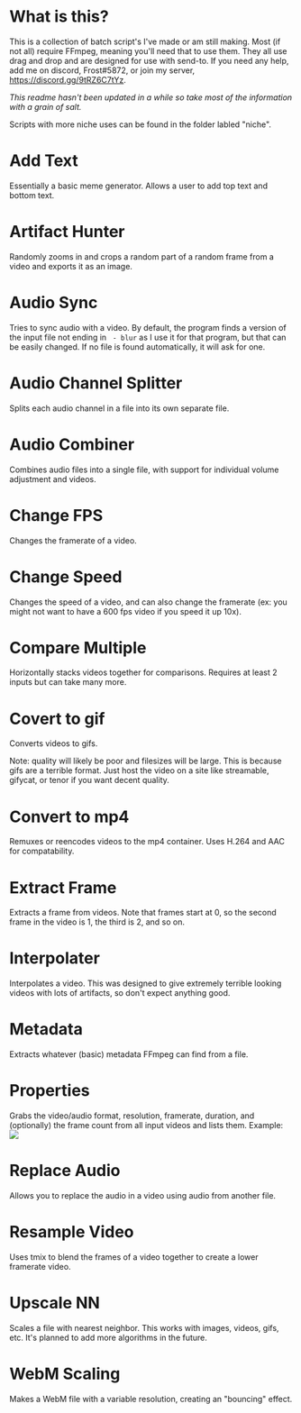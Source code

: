 # What is this?
This is a collection of batch script's I've made or am still making. Most (if not all) require FFmpeg, meaning you'll need that to use them. They all use drag and drop and are designed for use with send-to. If you need any help, add me on discord, Frost#5872, or join my server, https://discord.gg/9tRZ6C7tYz.

*This readme hasn't been updated in a while so take most of the information with a grain of salt.*

Scripts with more niche uses can be found in the folder labled "niche".

# Add Text
Essentially a basic meme generator. Allows a user to add top text and bottom text.

# Artifact Hunter
Randomly zooms in and crops a random part of a random frame from a video and exports it as an image.

# Audio Sync
Tries to sync audio with a video. By default, the program finds a version of the input file not ending in ` - blur` as I use it for that program, but that can be easily changed. If no file is found automatically, it will ask for one.

# Audio Channel Splitter
Splits each audio channel in a file into its own separate file.

# Audio Combiner
Combines audio files into a single file, with support for individual volume adjustment and videos.

# Change FPS
Changes the framerate of a video.

# Change Speed
Changes the speed of a video, and can also change the framerate (ex: you might not want to have a 600 fps video if you speed it up 10x).

# Compare Multiple
Horizontally stacks videos together for comparisons. Requires at least 2 inputs but can take many more.

# Covert to gif
Converts videos to gifs.

Note: quality will likely be poor and filesizes will be large. This is because gifs are a terrible format. Just host the video on a site like streamable, gifycat, or tenor if you want decent quality.

# Convert to mp4
Remuxes or reencodes videos to the mp4 container. Uses H.264 and AAC for compatability.

# Extract Frame
Extracts a frame from videos. Note that frames start at 0, so the second frame in the video is 1, the third is 2, and so on.

# Interpolater
Interpolates a video. This was designed to give extremely terrible looking videos with lots of artifacts, so don't expect anything good.

# Metadata
Extracts whatever (basic) metadata FFmpeg can find from a file.

# Properties
Grabs the video/audio format, resolution, framerate, duration, and (optionally) the frame count from all input videos and lists them.
Example: ![](https://i.ibb.co/pLjqC3q/image.jpg)

# Replace Audio
Allows you to replace the audio in a video using audio from another file.

# Resample Video
Uses tmix to blend the frames of a video together to create a lower framerate video.

# Upscale NN
Scales a file with nearest neighbor. This works with images, videos, gifs, etc. It's planned to add more algorithms in the future.

# WebM Scaling
Makes a WebM file with a variable resolution, creating an "bouncing" effect.